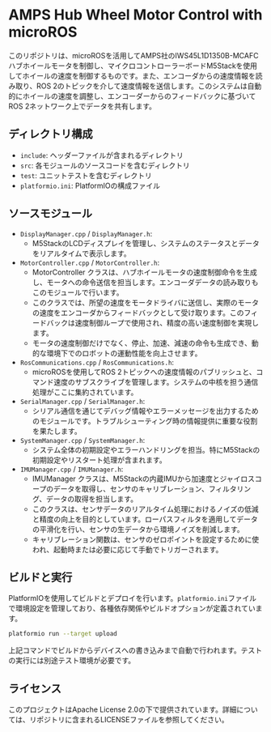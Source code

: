 <!--
  Copyright 2024 Taisyu Shibata

  Licensed under the Apache License, Version 2.0 (the "License");
  you may not use this file except in compliance with the License.
  You may obtain a copy of the License at

       http://www.apache.org/licenses/LICENSE-2.0

  Unless required by applicable law or agreed to in writing, software
  distributed under the License is distributed on an "AS IS" BASIS,
  WITHOUT WARRANTIES OR CONDITIONS OF ANY KIND, either express or implied.
  See the License for the specific language governing permissions and
  limitations under the License.
-->

# AMPS Hub Wheel Motor Control with microROS

このリポジトリは、microROSを活用してAMPS社のIWS45L1D1350B-MCAFCハブホイールモータを制御し、マイクロコントローラーボードM5Stackを使用してホイールの速度を制御するものです。また、エンコーダからの速度情報を読み取り、ROS 2のトピックを介して速度情報を送信します。このシステムは自動的にホイールの速度を調整し、エンコーダーからのフィードバックに基づいてROS 2ネットワーク上でデータを共有します。

## ディレクトリ構成

- `include`: ヘッダーファイルが含まれるディレクトリ
- `src`: 各モジュールのソースコードを含むディレクトリ
- `test`: ユニットテストを含むディレクトリ
- `platformio.ini`: PlatformIOの構成ファイル

## ソースモジュール

- `DisplayManager.cpp` / `DisplayManager.h`:
  - M5StackのLCDディスプレイを管理し、システムのステータスとデータをリアルタイムで表示します。
- `MotorController.cpp` / `MotorController.h`:
  - MotorController クラスは、ハブホイールモータの速度制御命令を生成し、モータへの命令送信を担当します。エンコーダデータの読み取りもこのモジュールで行います。
  - このクラスでは、所望の速度をモータドライバに送信し、実際のモータの速度をエンコーダからフィードバックとして受け取ります。このフィードバックは速度制御ループで使用され、精度の高い速度制御を実現します。
  - モータの速度制御だけでなく、停止、加速、減速の命令も生成でき、動的な環境下でのロボットの運動性能を向上させます。
- `RosCommunications.cpp` / `RosCommunications.h`:
  - microROSを使用してROS 2トピックへの速度情報のパブリッシュと、コマンド速度のサブスクライブを管理します。システムの中核を担う通信処理がここに集約されています。
- `SerialManager.cpp` / `SerialManager.h`:
  - シリアル通信を通じてデバッグ情報やエラーメッセージを出力するためのモジュールです。トラブルシューティング時の情報提供に重要な役割を果たします。
- `SystemManager.cpp` / `SystemManager.h`:
  - システム全体の初期設定やエラーハンドリングを担当。特にM5Stackの初期設定やリスタート処理が含まれます。
- `IMUManager.cpp` / `IMUManager.h`:
  - IMUManager クラスは、M5Stackの内蔵IMUから加速度とジャイロスコープのデータを取得し、センサのキャリブレーション、フィルタリング、データの取得を担当します。
  - このクラスは、センサデータのリアルタイム処理におけるノイズの低減と精度の向上を目的としています。ローパスフィルタを適用してデータの平滑化を行い、センサの生データから環境ノイズを削減します。
  - キャリブレーション関数は、センサのゼロポイントを設定するために使われ、起動時または必要に応じて手動でトリガーされます。  

## ビルドと実行

PlatformIOを使用してビルドとデプロイを行います。`platformio.ini`ファイルで環境設定を管理しており、各種依存関係やビルドオプションが定義されています。

```bash
platformio run --target upload
```

上記コマンドでビルドからデバイスへの書き込みまで自動で行われます。テストの実行には別途テスト環境が必要です。

## ライセンス

このプロジェクトはApache License 2.0の下で提供されています。詳細については、リポジトリに含まれるLICENSEファイルを参照してください。